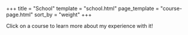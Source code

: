 +++
title = "School"
template = "school.html"
page_template = "course-page.html"
sort_by = "weight"
+++

Click on a course to learn more about my experience with it!

